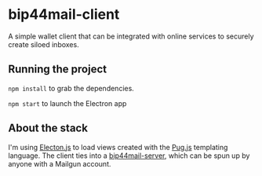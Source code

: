 # bip44mail-client
A simple wallet client that can be integrated with online services to securely create siloed inboxes.

## Running the project
`npm install` to grab the dependencies.

`npm start` to launch the Electron app

## About the stack
I'm using [Electon.js](https://electronjs.org/) to load views created with the [Pug.js](https://pugjs.org/api/getting-started.html) templating language. The client ties into a [bip44mail-server](https://github.com/bip44Mail/bip44mail-server), which can be spun up by anyone with a Mailgun account.
